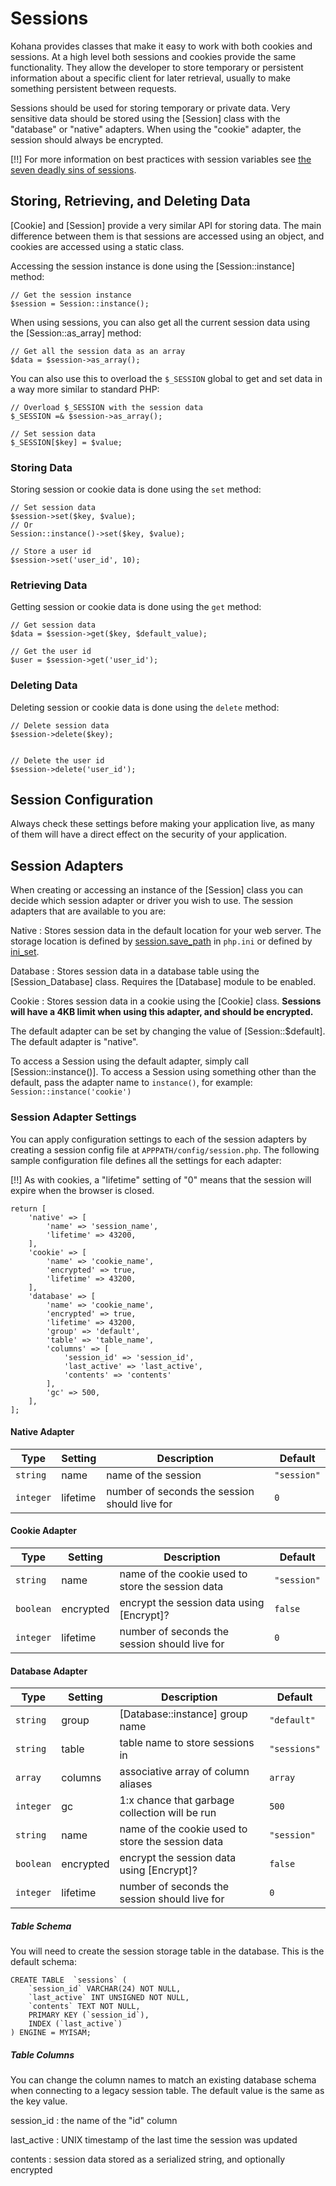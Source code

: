 # Sessions

Kohana provides classes that make it easy to work with both cookies and sessions. At a high level both sessions and cookies provide the same functionality. They allow the developer to store temporary or persistent information about a specific client for later retrieval, usually to make something persistent between requests.

Sessions should be used for storing temporary or private data. Very sensitive data should be stored using the [Session] class with the "database" or "native" adapters. When using the "cookie" adapter, the session should always be encrypted.

[!!] For more information on best practices with session variables see [the seven deadly sins of sessions](http://lists.nyphp.org/pipermail/talk/2006-December/020358.html).

## Storing, Retrieving, and Deleting Data

[Cookie] and [Session] provide a very similar API for storing data. The main difference between them is that sessions are accessed using an object, and cookies are accessed using a static class.

Accessing the session instance is done using the [Session::instance] method:

    // Get the session instance
    $session = Session::instance();

When using sessions, you can also get all the current session data using the [Session::as_array] method:

    // Get all the session data as an array
    $data = $session->as_array();

You can also use this to overload the `$_SESSION` global to get and set data in a way more similar to standard PHP:

    // Overload $_SESSION with the session data
    $_SESSION =& $session->as_array();

    // Set session data
    $_SESSION[$key] = $value;

### Storing Data

Storing session or cookie data is done using the `set` method:

    // Set session data
    $session->set($key, $value);
    // Or
    Session::instance()->set($key, $value);

    // Store a user id
    $session->set('user_id', 10);

### Retrieving Data

Getting session or cookie data is done using the `get` method:

    // Get session data
    $data = $session->get($key, $default_value);

    // Get the user id
    $user = $session->get('user_id');

### Deleting Data

Deleting session or cookie data is done using the `delete` method:

    // Delete session data
    $session->delete($key);


    // Delete the user id
    $session->delete('user_id');

## Session Configuration

Always check these settings before making your application live, as many of them will have a direct effect on the security of your application.

## Session Adapters

When creating or accessing an instance of the [Session] class you can decide which session adapter or driver you wish to use. The session adapters that are available to you are:

Native
: Stores session data in the default location for your web server. The storage location is defined by [session.save_path](https://www.php.net/session.configuration#ini.session.save-path) in `php.ini` or defined by [ini_set](https://www.php.net/ini_set).

Database
: Stores session data in a database table using the [Session_Database] class. Requires the [Database] module to be enabled.

Cookie
: Stores session data in a cookie using the [Cookie] class. **Sessions will have a 4KB limit when using this adapter, and should be encrypted.**

The default adapter can be set by changing the value of [Session::$default]. The default adapter is "native".

To access a Session using the default adapter, simply call [Session::instance()]. To access a Session using something other than the default, pass the adapter name to `instance()`, for example: `Session::instance('cookie')`


### Session Adapter Settings

You can apply configuration settings to each of the session adapters by creating a session config file at `APPPATH/config/session.php`. The following sample configuration file defines all the settings for each adapter:

[!!] As with cookies, a "lifetime" setting of "0" means that the session will expire when the browser is closed.

    return [
        'native' => [
            'name' => 'session_name',
            'lifetime' => 43200,
        ],
        'cookie' => [
            'name' => 'cookie_name',
            'encrypted' => true,
            'lifetime' => 43200,
        ],
        'database' => [
            'name' => 'cookie_name',
            'encrypted' => true,
            'lifetime' => 43200,
            'group' => 'default',
            'table' => 'table_name',
            'columns' => [
                'session_id' => 'session_id',
                'last_active' => 'last_active',
                'contents' => 'contents'
            ],
            'gc' => 500,
        ],
    ];

#### Native Adapter

| Type      | Setting  | Description                                   | Default     |
|-----------|----------|-----------------------------------------------|-------------|
| `string`  | name     | name of the session                           | `"session"` |
| `integer` | lifetime | number of seconds the session should live for | `0`         |

#### Cookie Adapter

| Type      | Setting   | Description                                       | Default     |
|-----------|-----------|---------------------------------------------------|-------------|
| `string`  | name      | name of the cookie used to store the session data | `"session"` |
| `boolean` | encrypted | encrypt the session data using [Encrypt]?         | `false`     |
| `integer` | lifetime  | number of seconds the session should live for     | `0`         |

#### Database Adapter

| Type      | Setting   | Description                                       | Default      |
|-----------|-----------|---------------------------------------------------|--------------|
| `string`  | group     | [Database::instance] group name                   | `"default"`  |
| `string`  | table     | table name to store sessions in                   | `"sessions"` |
| `array`   | columns   | associative array of column aliases               | `array`      |
| `integer` | gc        | 1:x chance that garbage collection will be run    | `500`        |
| `string`  | name      | name of the cookie used to store the session data | `"session"`  |
| `boolean` | encrypted | encrypt the session data using [Encrypt]?         | `false`      |
| `integer` | lifetime  | number of seconds the session should live for     | `0`          |

##### Table Schema

You will need to create the session storage table in the database. This is the default schema:

    CREATE TABLE  `sessions` (
        `session_id` VARCHAR(24) NOT NULL,
        `last_active` INT UNSIGNED NOT NULL,
        `contents` TEXT NOT NULL,
        PRIMARY KEY (`session_id`),
        INDEX (`last_active`)
    ) ENGINE = MYISAM;

##### Table Columns

You can change the column names to match an existing database schema when connecting to a legacy session table. The default value is the same as the key value.

session_id
: the name of the "id" column

last_active
: UNIX timestamp of the last time the session was updated

contents
: session data stored as a serialized string, and optionally encrypted